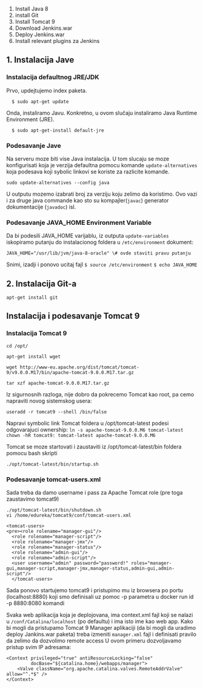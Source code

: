 1. Install Java 8
2. install Git
3. Install Tomcat 9
4. Download Jenkins.war
5. Deploy Jenkins.war
6. Install relevant plugins za Jenkins

## 1. Instalacija Jave 


### Instalacija defaultnog JRE/JDK


Prvo, updejtujemo index paketa.

  ```  $ sudo apt-get update```

Onda, instaliramo Javu. Konkretno, u ovom slučaju instaliramo Java Runtime Environment (JRE).

  ```  $ sudo apt-get-install default-jre```

### Podesavanje Jave

Na serveru moze biti vise Java instalacija. U tom slucaju se moze konfigurisati koja je verzija defaultna pomocu komande ```update-alternatives``` koja podesava koji sybolic linkovi se koriste za razlicite komande.

```sudo update-alternatives --config java```

U outputu mozemo izabrati broj za verziju koju zelimo da koristimo. Ovo vazi i za druge java commande kao sto su kompajler(```javac```) generator dokumentacije (```javadoc```) isl.

### Podesavanje JAVA_HOME Environment Variable

Da bi podesili JAVA_HOME varijablu, iz outputa ```update-variables``` iskopiramo putanju do instalacionog foldera u ```/etc/environment```  dokument:

```JAVA_HOME="/usr/lib/jvm/java-8-oracle" \# ovde staviti pravu putanju```

Snimi, izadji i ponovo ucitaj fajl
```$ source /etc/environment```
   ```$ echo JAVA_HOME```

## 2. Instalacija Git-a

```apt-get install git```

## Instalacija i podesavanje Tomcat 9 

### Instalacija Tomcat 9 

```cd /opt/``` 

```apt-get install wget```

```wget http://www-eu.apache.org/dist/tomcat/tomcat-9/v9.0.0.M17/bin/apache-tomcat-9.0.0.M17.tar.gz```

```tar xzf apache-tomcat-9.0.0.M17.tar.gz```

Iz sigurnosnih razloga, nije dobro da pokrecemo Tomcat kao root, pa cemo napraviti novog sistemskog usera:

```useradd -r tomcat9 --shell /bin/false```

Napravi symbolic link  Tomcat foldera u  /opt/tomcat-latest podesi odgovarajuci ownership:
```ln -s apache-tomcat-9.0.0.M6 tomcat-latest```
```chown -hR tomcat9: tomcat-latest apache-tomcat-9.0.0.M6```

Tomcat se moze startovati i zaustaviti iz /opt/tomcat-latest/bin foldera pomocu bash  skripti
```
./opt/tomcat-latest/bin/startup.sh
``` 

### Podesavanje tomcat-users.xml

Sada treba da damo username i pass za Apache Tomcat role (pre toga zaustavimo tomcat9)

```
./opt/tomcat-latest/bin/shutdown.sh
vi /home/edureka/tomcat9/conf/tomcat-users.xml
```

```
<tomcat-users>
<pre><role rolename="manager-gui"/>
  <role rolename="manager-script"/>
  <role rolename="manager-jmx"/>
  <role rolename="manager-status"/>
  <role rolename="admin-gui"/>
  <role rolename="admin-script"/>
  <user username="admin" password="password!" roles="manager-gui,manager-script,manager-jmx,manager-status,admin-gui,admin-script"/>
  </tomcat-users>
```
Sada ponovo startujemo tomcat9 i pristupimo mu iz browsera po portu (localhost:8880) koji smo definisali uz pomoc -p parametra u docker run id -p 8880:8080 komandi

Svaka web aplikacija koja je deplojovana, ima context.xml fajl koji se nalazi u ```/conf/Catalina/localhost```  (po defaultu) i ima isto ime kao web app.
Kako bi mogli da pristupamo Tomcat 9 Manager aplikaciji (da bi mogli da uradimo deploy Jankins.war paketa) treba izmeniti ```manager.xml``` fajl i definisati pravilo da zelimo da dozvolimo remote access
U ovom primeru dozvoljavamo pristup svim IP adresama:
```
<Context privileged="true" antiResourceLocking="false" 
         docBase="${catalina.home}/webapps/manager">
    <Valve className="org.apache.catalina.valves.RemoteAddrValve" allow="^.*$" />
</Context>
```





